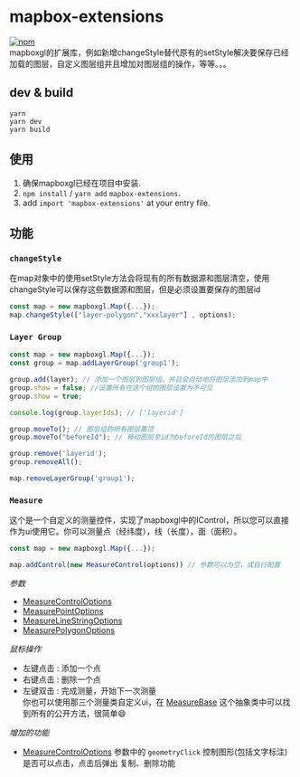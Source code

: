 # mapbox-extensions 
[![npm](https://img.shields.io/npm/v/mapbox-extensions)](https://www.npmjs.com/package/mapbox-extensions)  
mapboxgl的扩展库，例如新增changeStyle替代原有的setStyle解决要保存已经加载的图层，自定义图层组并且增加对图层组的操作，等等。。。
## dev & build 
```
yarn
yarn dev
yarn build
```
## 使用    
1. 确保mapboxgl已经在项目中安装. 
2. `npm install` / `yarn add` `mapbox-extensions`. 
3. add `import 'mapbox-extensions'` at your entry file. 
## 功能 
### `changeStyle`  
在map对象中的使用setStyle方法会将现有的所有数据源和图层清空，使用changeStyle可以保存这些数据源和图层，但是必须设置要保存的图层id
``` ts
const map = new mapboxgl.Map({...});
map.changeStyle(["layer-polygon","xxxlayer"] , options);
```

### `Layer Group`
``` ts
const map = new mapboxgl.Map({...});
const group = map.addLayerGroup('group1');

group.add(layer); // 添加一个图层到图层组，并且会自动地将图层添加到map中
group.show = false; //设置所有在这个组的图层设置为不可见 
group.show = true;

console.log(group.layerIds); // ['layerid']

group.moveTo(); // 图层组的所有图层置顶
group.moveTo("beforeId"); // 移动图层至id为beforeId的图层之后

group.remove('layerid');
group.removeAll();

map.removeLayerGroup('group1');
```  
### `Measure`  
这个是一个自定义的测量控件，实现了mapboxgl中的IControl，所以您可以直接作为ui使用它。你可以测量点（经纬度），线（长度），面（面积）。

``` ts
const map = new mapboxgl.Map({...});

map.addControl(new MeasureControl(options)) // 参数可以为空，或自行配置
```
*参数*  
- [MeasureControlOptions](./lib/controls/MeasureControl.ts)
- [MeasurePointOptions](./lib/features/Meature/MeasurePoint.ts)  
- [MeasureLineStringOptions](./lib/features/Meature/MeasureLineString.ts)  
- [MeasurePolygonOptions](./lib/features/Meature/MeasurePolygon.ts)  

*鼠标操作* 
- 左键点击 : 添加一个点
- 右键点击 : 删除一个点
- 左键双击 : 完成测量，开始下一次测量  
你也可以使用那三个测量类自定义ui，在 [MeasureBase](./lib/features/Meature/MeasureBase.ts) 这个抽象类中可以找到所有的公开方法，很简单😄

*增加的功能*  
- [MeasureControlOptions](./lib/controls/MeasureControl.ts) 参数中的 `geometryClick` 控制图形(包括文字标注)是否可以点击，点击后弹出 复制、删除功能
